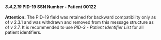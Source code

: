 #### *3.4.2.19* PID-19 SSN Number ‑ Patient 00122

**Attention:** The PID-19 field was retained for backward compatibility only as of v 2.3.1 and was withdrawn and removed from this message structure as of v 2.7. It is recommended to use _PID-3 - Patient Identifier List_ for all patient identifiers.
